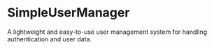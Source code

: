 # SimpleUserManager
A lightweight and easy-to-use user management system for handling authentication and user data.
